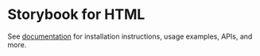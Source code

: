 # Storybook for HTML

See [documentation](https://storybook.js.org/docs) for installation instructions, usage examples, APIs, and more.
